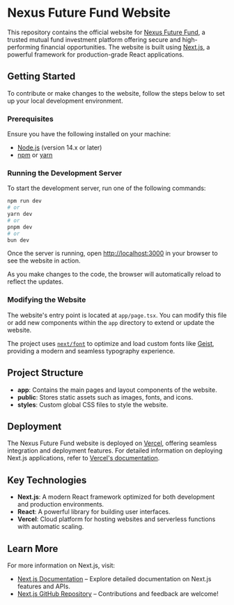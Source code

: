 # Nexus Future Fund Website

This repository contains the official website for [Nexus Future Fund](https://nexus-future-fund-website.vercel.app), a trusted mutual fund investment platform offering secure and high-performing financial opportunities. The website is built using [Next.js](https://nextjs.org), a powerful framework for production-grade React applications.

## Getting Started

To contribute or make changes to the website, follow the steps below to set up your local development environment.

### Prerequisites

Ensure you have the following installed on your machine:

- [Node.js](https://nodejs.org) (version 14.x or later)
- [npm](https://www.npmjs.com) or [yarn](https://yarnpkg.com)

### Running the Development Server

To start the development server, run one of the following commands:

```bash
npm run dev
# or
yarn dev
# or
pnpm dev
# or
bun dev
```

Once the server is running, open [http://localhost:3000](http://localhost:3000) in your browser to see the website in action.

As you make changes to the code, the browser will automatically reload to reflect the updates.

### Modifying the Website

The website's entry point is located at `app/page.tsx`. You can modify this file or add new components within the `app` directory to extend or update the website.

The project uses [`next/font`](https://nextjs.org/docs/app/building-your-application/optimizing/fonts) to optimize and load custom fonts like [Geist](https://vercel.com/font), providing a modern and seamless typography experience.

## Project Structure

- **app**: Contains the main pages and layout components of the website.
- **public**: Stores static assets such as images, fonts, and icons.
- **styles**: Custom global CSS files to style the website.

## Deployment

The Nexus Future Fund website is deployed on [Vercel](https://vercel.com), offering seamless integration and deployment features. For detailed information on deploying Next.js applications, refer to [Vercel's documentation](https://nextjs.org/docs/app/building-your-application/deploying).

## Key Technologies

- **Next.js**: A modern React framework optimized for both development and production environments.
- **React**: A powerful library for building user interfaces.
- **Vercel**: Cloud platform for hosting websites and serverless functions with automatic scaling.

## Learn More

For more information on Next.js, visit:

- [Next.js Documentation](https://nextjs.org/docs) – Explore detailed documentation on Next.js features and APIs.
- [Next.js GitHub Repository](https://github.com/vercel/next.js) – Contributions and feedback are welcome!
